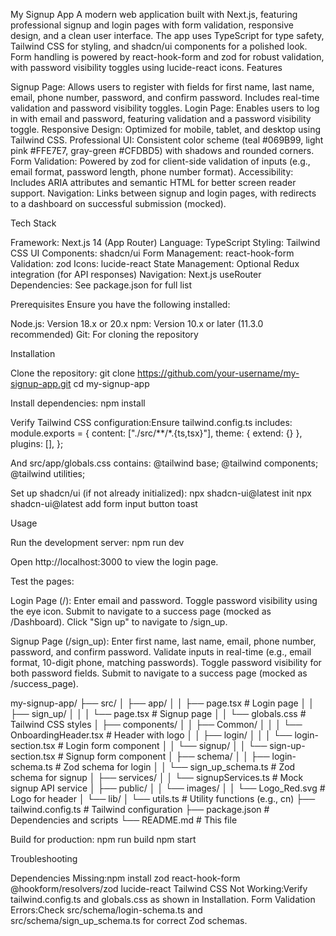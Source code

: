 My Signup App
A modern web application built with Next.js, featuring professional signup and login pages with form validation, responsive design, and a clean user interface. The app uses TypeScript for type safety, Tailwind CSS for styling, and shadcn/ui components for a polished look. Form handling is powered by react-hook-form and zod for robust validation, with password visibility toggles using lucide-react icons.
Features

Signup Page: Allows users to register with fields for first name, last name, email, phone number, password, and confirm password. Includes real-time validation and password visibility toggles.
Login Page: Enables users to log in with email and password, featuring validation and a password visibility toggle.
Responsive Design: Optimized for mobile, tablet, and desktop using Tailwind CSS.
Professional UI: Consistent color scheme (teal #069B99, light pink #FFE7E7, gray-green #CFDBD5) with shadows and rounded corners.
Form Validation: Powered by zod for client-side validation of inputs (e.g., email format, password length, phone number format).
Accessibility: Includes ARIA attributes and semantic HTML for better screen reader support.
Navigation: Links between signup and login pages, with redirects to a dashboard on successful submission (mocked).

Tech Stack

Framework: Next.js 14 (App Router)
Language: TypeScript
Styling: Tailwind CSS
UI Components: shadcn/ui
Form Management: react-hook-form
Validation: zod
Icons: lucide-react
State Management: Optional Redux integration (for API responses)
Navigation: Next.js useRouter
Dependencies: See package.json for full list

Prerequisites
Ensure you have the following installed:

Node.js: Version 18.x or 20.x
npm: Version 10.x or later (11.3.0 recommended)
Git: For cloning the repository

Installation

Clone the repository:
git clone https://github.com/your-username/my-signup-app.git
cd my-signup-app


Install dependencies:
npm install


Verify Tailwind CSS configuration:Ensure tailwind.config.ts includes:
module.exports = {
  content: ["./src/**/*.{ts,tsx}"],
  theme: { extend: {} },
  plugins: [],
};

And src/app/globals.css contains:
@tailwind base;
@tailwind components;
@tailwind utilities;


Set up shadcn/ui (if not already initialized):
npx shadcn-ui@latest init
npx shadcn-ui@latest add form input button toast

Usage

Run the development server:
npm run dev

Open http://localhost:3000 to view the login page.

Test the pages:

Login Page (/):
Enter email and password.
Toggle password visibility using the eye icon.
Submit to navigate to a success page (mocked as /Dashboard).
Click "Sign up" to navigate to /sign_up.


Signup Page (/sign_up):
Enter first name, last name, email, phone number, password, and confirm password.
Validate inputs in real-time (e.g., email format, 10-digit phone, matching passwords).
Toggle password visibility for both password fields.
Submit to navigate to a success page (mocked as /success_page).


my-signup-app/
├── src/
│   ├── app/
│   │   ├── page.tsx              # Login page
│   │   ├── sign_up/
│   │   │   └── page.tsx          # Signup page
│   │   └── globals.css           # Tailwind CSS styles
│   ├── components/
│   │   ├── Common/
│   │   │   └── OnboardingHeader.tsx  # Header with logo
│   │   ├── login/
│   │   │   └── login-section.tsx # Login form component
│   │   └── signup/
│   │       └── sign-up-section.tsx # Signup form component
│   ├── schema/
│   │   ├── login-schema.ts       # Zod schema for login
│   │   └── sign_up_schema.ts     # Zod schema for signup
│   ├── services/
│   │   └── signupServices.ts     # Mock signup API service
│   ├── public/
│   │   └── images/
│   │       └── Logo_Red.svg      # Logo for header
│   └── lib/
│       └── utils.ts              # Utility functions (e.g., cn)
├── tailwind.config.ts            # Tailwind configuration
├── package.json                  # Dependencies and scripts
└── README.md                     # This file

Build for production:
npm run build
npm start


Troubleshooting

Dependencies Missing:npm install zod react-hook-form @hookform/resolvers/zod lucide-react
Tailwind CSS Not Working:Verify tailwind.config.ts and globals.css as shown in Installation.
Form Validation Errors:Check src/schema/login-schema.ts and src/schema/sign_up_schema.ts for correct Zod schemas.

